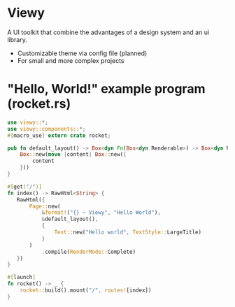 # Viewy

A UI toolkit that combine the advantages of a design system and an ui library.

- Customizable theme via config file (planned)
- For small and more complex projects

# "Hello, World!" example program (rocket.rs)

```rust
use viewy::*;
use viewy::components::*;
#[macro_use] extern crate rocket;

pub fn default_layout() -> Box<dyn Fn(Box<dyn Renderable>) -> Box<dyn Renderable>> {
    Box::new(move |content| Box::new({
        content
    }))
}

#[get("/")]
fn index() -> RawHtml<String> {
   RawHtml({
       Page::new(
           &format!("{} – Viewy", "Hello World"),
           &default_layout(),
           {
               Text::new("Hello world", TextStyle::LargeTitle)
           }
       )
           .compile(RenderMode::Complete)
   })
}

#[launch]
fn rocket() -> _ {
    rocket::build().mount("/", routes![index])
}

```
